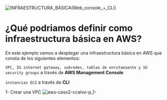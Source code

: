 ![INFRAESTRUCTURA_BÁSICA(Web_console_+_CLI)](https://user-images.githubusercontent.com/126183973/224091239-79be2a85-99d9-4f3d-9916-71275b6501db.png)

# ¿Qué podriamos definir como **infraestructura básica** en AWS?
En este ejemplo vamos a desplegar una infraestructura básica en AWS que consta de los siguientes elementos:

```VPC, IG internet gateway, subredes, tablas de enrutamiento y SG security groups``` a través de **AWS Management Console**

```instancias EC2``` a través de **CLI**

1- Crear una VPC
![aws-caso2-ccalvo-p_1-](https://user-images.githubusercontent.com/126183973/224799344-3db53379-c9b3-4e2b-905b-f0b7dd46bfb5.jpg)

